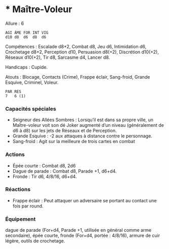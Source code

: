 # * Maître-Voleur

Allure : 6

	AGI	ÂME	FOR	INT	VIG
	d10	d8	d6	d8	d6

Compétences : Escalade d8+2, Combat d8, Jeu d6, Intimidation d6, Crochetage d8+2, Perception d10, Persuasion d8(+2), Discrétion d10(+2), Réseaux d10(+2), Tir d8, Sarcasme d4, Lancer d8.

Handicaps : Cupide.

Atouts : Blocage, Contacts (Crime), Frappe éclair, Sang-froid, Grande Esquive, Criminel, Voleur.

	PAR	RES
	7	6 (1)

### Capacités spéciales
- Seigneur des Allées Sombres : Lorsqu’il est dans sa propre ville, un Maître-voleur voit son dé Joker augmenté d’un niveau (généralement de d6 à d8) sur les jets de Réseaux et de Perception.
- Grande Esquive : -2 aux attaques à distance contre le personnage.
- Sang-froid : Agit sur la meilleure de trois cartes en combat

### Actions
- Épée courte : Combat d8, 2d6
- Dague de parade : Combat d8, Parade +1, d6+d4.
- Fronde : Tir d6, 4/8/16, d6+d4.

### Réactions
- Frappe éclair : Peut attaquer un adversaire se portant au contact une fois par round.

### Équipement
dague de parade (For+d4, Parade +1, utilisée en général comme arme secondaire), épée courte, fronde (For+d4, portée : 4/8/16), armure de cuir légère, outils de crochetage.
